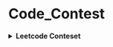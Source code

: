 # Code_Contest
<details> 
 <summary><b>Leetcode Conteset</b></summary> 

|Ranking| Contest| Score | Q1|Q2|Q3|Q4|Date|
| :-: | :-: | :-: | :-: | :-: | :-: | :-: | :-: |
| 12584 / 24578| [Weekly Contest 352](https://leetcode.com/contest/weekly-contest-352/) | 3 | 0:51:50<br>[✅Q1(3)](https://leetcode.com/contest/weekly-contest-352/problems/longest-even-odd-subarray-with-threshold/) | [❌Q2(4)](https://leetcode.com/contest/weekly-contest-352/problems/prime-pairs-with-target-sum/) | [❌Q3(5)](https://leetcode.com/contest/weekly-contest-352/problems/continuous-subarrays/) | [❌Q4(6)](https://leetcode.com/contest/weekly-contest-352/problems/sum-of-imbalance-numbers-of-all-subarrays/) |2023/07/02|
|10322 / 23570 | [Biweekly Contest 108](https://leetcode.com/contest/biweekly-contest-108)| 3 | 1:19:21🐞9<br>[✅Q1 (3)](https://leetcode.com/contest/biweekly-contest-108/problems/longest-alternating-subarray/) | [❌Q2(4)](https://leetcode.com/contest/biweekly-contest-108/problems/relocate-marbles/) | [❌Q3(4)](https://leetcode.com/contest/biweekly-contest-108/problems/partition-string-into-minimum-beautiful-substrings/) | [Q❌4(5)](https://leetcode.com/contest/biweekly-contest-108/problems/number-of-black-blocks/) |2023/07/08|
| 7524 / 24190 | [Weekly Contest 353](https://leetcode.com/contest/weekly-contest-353) | 7 |  0:04:00<br>[✅Q1(3)](https://leetcode.com/contest/weekly-contest-353/problems/find-the-maximum-achievable-number/) | 0:27:10<br>[✅Q2(4)](https://leetcode.com/contest/weekly-contest-353/problems/maximum-number-of-jumps-to-reach-the-last-index/) | [❌Q3(5)](https://leetcode.com/contest/weekly-contest-353/problems/longest-non-decreasing-subarray-from-two-arrays/) | [❌Q4(5)](https://leetcode.com/contest/weekly-contest-353/problems/apply-operations-to-make-all-array-elements-equal-to-zero/) |2023/07/09|


</details>
